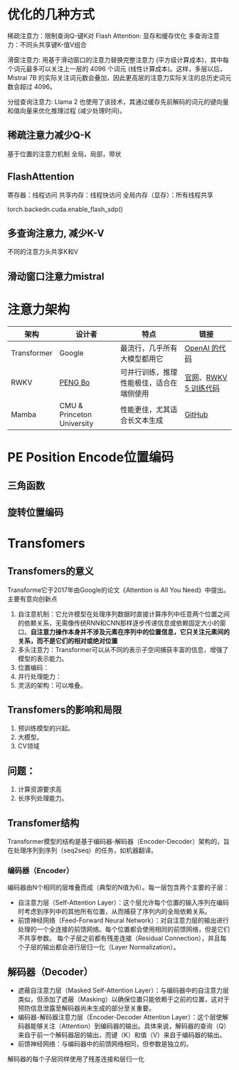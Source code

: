 
# 优化的几种方式

稀疏注意力：限制查询Q-键K对
Flash Attention: 显存和缓存优化
多查询注意力：不同头共享键K-值V组合

滑窗注意力: 用基于滑动窗口的注意力替换完整注意力 (平方级计算成本)，其中每个词元最多可以关注上一层的 4096 个词元 (线性计算成本)。这样，多层以后，Mistral 7B 的实际关注词元数会叠加，因此更高层的注意力实际关注的总历史词元数会超过 4096。

分组查询注意力: Llama 2 也使用了该技术，其通过缓存先前解码的词元的键向量和值向量来优化推理过程 (减少处理时间)。

## 稀疏注意力减少Q-K
基于位置的注意力机制
全局，局部，带状

## FlashAttention
寄存器：线程访问
共享内存：线程快访问
全局内存（显存）：所有线程共享

torch.backedn.cuda.enable_flash_sdp()

## 多查询注意力, 减少K-V
不同的注意力头共享K和V


## 滑动窗口注意力mistral


# 注意力架构

| 架构        | 设计者                                               | 特点                                     | 链接                                                                                                   |
| ----------- | ---------------------------------------------------- | ---------------------------------------- | ------------------------------------------------------------------------------------------------------ |
| Transformer | Google                                               | 最流行，几乎所有大模型都用它             | [OpenAI 的代码](https://github.com/openai/finetune-transformer-lm/blob/master/train.py)                |
| RWKV        | [PENG Bo](https://www.zhihu.com/people/bopengbopeng) | 可并行训练，推理性能极佳，适合在端侧使用 | [官网](https://www.rwkv.com/)、[RWKV 5 训练代码](https://github.com/BlinkDL/RWKV-LM/tree/main/RWKV-v5) |
| Mamba       | CMU & Princeton University                           | 性能更佳，尤其适合长文本生成             | [GitHub](https://github.com/state-spaces/mamba)                                                        |









# PE Position Encode位置编码
## 三角函数
## 旋转位置编码



# Transfomers
## Transfomers的意义
Transforme它于2017年由Google的论文《Attention is All You Need》中提出。主要有意向创新点
1. 自注意机制：它允许模型在处理序列数据时直接计算序列中任意两个位置之间的依赖关系，无需像传统RNN和CNN那样逐步传递信息或依赖固定大小的窗口。**自注意力操作本身并不涉及元素在序列中的位置信息，它只关注元素间的关系，而不是它们的相对或绝对位置**
2. 多头注意力：Transformer可以从不同的表示子空间捕获丰富的信息，增强了模型的表示能力。
3. 位置编码：
4. 并行处理能力：
5. 灵活的架构：可以堆叠。

## Transfomers的影响和局限
1. 预训练模型的兴起。
2. 大模型。
3. CV领域

## 问题：
1. 计算资源要求高
2. 长序列处理能力。


## Transfomer结构
Transformer模型的结构是基于编码器-解码器（Encoder-Decoder）架构的，旨在处理序列到序列（seq2seq）的任务，如机器翻译。

### 编码器（Encoder）
编码器由N个相同的层堆叠而成（典型的N值为6）。每一层包含两个主要的子层：
- 自注意力层（Self-Attention Layer）：这个层允许每个位置的输入序列在编码时考虑到序列中的其他所有位置，从而捕获了序列内的全局依赖关系。
- 前馈神经网络（Feed-Forward Neural Network）：对自注意力层的输出进行处理的一个全连接的前馈网络。每个位置都会使用相同的前馈网络，但是它们不共享参数。
每个子层之前都有残差连接（Residual Connection），并且每个子层的输出都会进行层归一化（Layer Normalization）。


## 解码器（Decoder）
- 遮蔽自注意力层（Masked Self-Attention Layer）：与编码器中的自注意力层类似，但添加了遮蔽（Masking）以确保位置只能依赖于之前的位置，这对于预防信息泄露至解码器尚未生成的部分至关重要。
- 编码器-解码器注意力层（Encoder-Decoder Attention Layer）：这个层使解码器能够关注（Attention）到编码器的输出。具体来说，解码器的查询（Q）来自于前一个解码器层的输出，而键（K）和值（V）来自于编码器的输出。
- 前馈神经网络：与编码器中的前馈网络相同，但参数是独立的。

解码器的每个子层同样使用了残差连接和层归一化